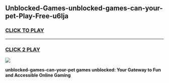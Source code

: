 
## Unblocked-Games-unblocked-games-can-your-pet-Play-Free-u6lja
<h3>
<a href="https://premium76.site?title=unblocked-games-can-your-pet&ref=18A1">CLICK TO PLAY</a></h3>
<hr>

<h3>
<a href="https://premium76.site?title=unblocked-games-can-your-pet&ref=18A1">CLICK 2 PLAY</a>
  
</h3>

<a href="https://premium76.site?title=unblocked-games-can-your-pet&ref=18A1"><img src="https://clearcache.store/games.png"></a>


**unblocked-games-can-your-pet games unblocked: Your Gateway to Fun and Accessible Online Gaming**
